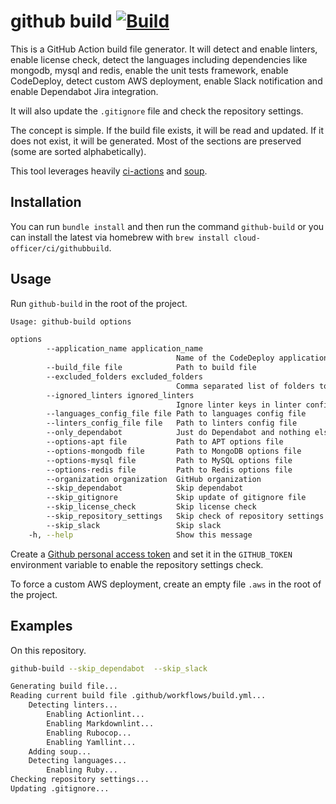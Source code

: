 # github build [![Build](https://github.com/Cloud-Officer/github-build/actions/workflows/build.yml/badge.svg)](https://github.com/Cloud-Officer/github-build/actions/workflows/build.yml)

This is a GitHub Action build file generator. It will detect and enable linters, enable license check, detect the
languages including dependencies like mongodb, mysql and redis, enable the unit tests framework, enable CodeDeploy,
detect custom AWS deployment, enable Slack notification and enable Dependabot Jira integration.

It will also update the `.gitignore` file and check the repository settings.

The concept is simple. If the build file exists, it will be read and updated. If it does not exist, it will be
generated. Most of the sections are preserved (some are sorted alphabetically).

This tool leverages heavily [ci-actions](https://github.com/Cloud-Officer/ci-actions)
and [soup](https://github.com/Cloud-Officer/soup).

## Installation

You can run `bundle install` and then run the command `github-build` or you can install the latest via homebrew
with `brew install cloud-officer/ci/githubbuild`.

## Usage

Run `github-build` in the root of the project.

```bash
Usage: github-build options

options
        --application_name application_name
                                     Name of the CodeDeploy application
        --build_file file            Path to build file
        --excluded_folders excluded_folders
                                     Comma separated list of folders to ignore
        --ignored_linters ignored_linters
                                     Ignore linter keys in linter config file
        --languages_config_file file Path to languages config file
        --linters_config_file file   Path to linters config file
        --only_dependabot            Just do Dependabot and nothing else
        --options-apt file           Path to APT options file
        --options-mongodb file       Path to MongoDB options file
        --options-mysql file         Path to MySQL options file
        --options-redis file         Path to Redis options file
        --organization organization  GitHub organization
        --skip_dependabot            Skip dependabot
        --skip_gitignore             Skip update of gitignore file
        --skip_license_check         Skip license check
        --skip_repository_settings   Skip check of repository settings
        --skip_slack                 Skip slack
    -h, --help                       Show this message
```

Create a [Github personal access token](https://github.com/settings/tokens) and set it in the `GITHUB_TOKEN`
environment variable to enable the repository settings check.

To force a custom AWS deployment, create an empty file `.aws` in the root of the project.

## Examples

On this repository.

```bash
github-build --skip_dependabot  --skip_slack

Generating build file...
Reading current build file .github/workflows/build.yml...
    Detecting linters...
        Enabling Actionlint...
        Enabling Markdownlint...
        Enabling Rubocop...
        Enabling Yamllint...
    Adding soup...
    Detecting languages...
        Enabling Ruby...
Checking repository settings...
Updating .gitignore...
```
